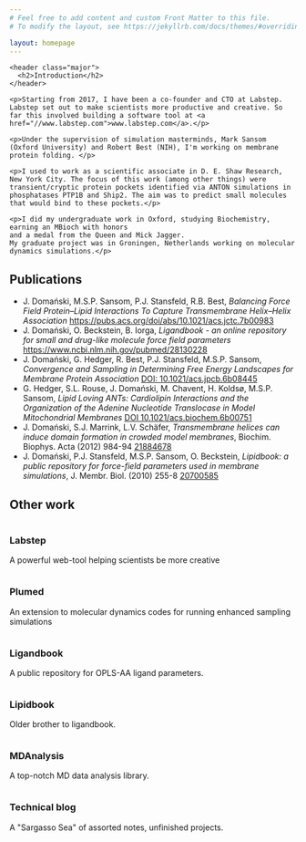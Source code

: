 ```yaml
---
# Feel free to add content and custom Front Matter to this file.
# To modify the layout, see https://jekyllrb.com/docs/themes/#overriding-theme-defaults

layout: homepage
---
```


<!-- One -->
  <section id="one">

    <header class="major">
      <h2>Introduction</h2>
    </header>

    <p>Starting from 2017, I have been a co-founder and CTO at Labstep. Labstep set out to make scientists more productive and creative. So far this involved building a software tool at <a href="//www.labstep.com">www.labstep.com</a>.</p>

    <p>Under the supervision of simulation masterminds, Mark Sansom (Oxford University) and Robert Best (NIH), I'm working on membrane protein folding. </p>

    <p>I used to work as a scientific associate in D. E. Shaw Research, New York City. The focus of this work (among other things) were transient/cryptic protein pockets identified via ANTON simulations in phosphatases PTP1B and Ship2. The aim was to predict small molecules that would bind to these pockets.</p>

    <p>I did my undergraduate work in Oxford, studying Biochemistry, earning an MBioch with honors
    and a medal from the Queen and Mick Jagger.
    My graduate project was in Groningen, Netherlands working on molecular dynamics simulations.</p>
  </section>

<!-- Two -->
  <section id="two">
    <h2>Publications</h2>
    <div class="row">
      <div class="12u 12u$(xsmall)">
        <ul>
          <li>
              J. Domański, M.S.P. Sansom, P.J. Stansfeld, R.B. Best,
              <i>Balancing Force Field Protein–Lipid Interactions To Capture Transmembrane Helix–Helix Association</i>
              <a class="external" href="https://pubs.acs.org/doi/abs/10.1021/acs.jctc.7b00983">https://pubs.acs.org/doi/abs/10.1021/acs.jctc.7b00983</a>
          </li>
          <li>
              J. Domański, O. Beckstein, B. Iorga,
              <i>Ligandbook - an online repository for small and drug-like molecule force field parameters</i>
              <a class="external" href="https://www.ncbi.nlm.nih.gov/pubmed/28130228">https://www.ncbi.nlm.nih.gov/pubmed/28130228</a>
          </li>
          <li>
              J. Domański, G. Hedger, R. Best, P.J. Stansfeld, M.S.P. Sansom,
              <i>Convergence and Sampling in Determining Free Energy Landscapes for Membrane Protein Association</i>
              <a class="external" href="https://pubs.acs.org/doi/abs/10.1021/acs.jpcb.6b08445">DOI: 10.1021/acs.jpcb.6b08445</a></li>
          <li>
              G. Hedger, S.L. Rouse, J. Domański, M. Chavent, H. Koldsø, M.S.P. Sansom,
              <i>Lipid Loving ANTs: Cardiolipin Interactions and the Organization of the Adenine Nucleotide Translocase in Model Mitochondrial Membranes</i>
              <a href="https://pubs.acs.org/doi/abs/10.1021/acs.biochem.6b00751">DOI 10.1021/acs.biochem.6b00751</a></li>
          <li>
              J. Domański, S.J. Marrink, L.V. Schäfer,
              <i>Transmembrane helices can induce domain formation in crowded model membranes</i>,
              Biochim. Biophys. Acta (2012) 984-94
              <a class="external" href="https://www.ncbi.nlm.nih.gov/pubmed/21884678">21884678</a>
          </li>
          <li>
              J. Domański, P.J. Stansfeld, M.S.P. Sansom, O. Beckstein,
              <i>Lipidbook: a public repository for force-field parameters used in membrane simulations</i>,
              J. Membr. Biol. (2010) 255-8
              <a class="external" href="https://www.ncbi.nlm.nih.gov/pubmed/20700585">20700585</a>
          </li>
        </ul>
      </div>
    </div>
  </section>

  <section id="three">
    <h2>Other work</h2>
    <div class="row">
      <article class="6u 12u$(xsmall) work-item">
        <a href="//www.labstep.com/" class="image fit thumb">
          <img src="https://static.wixstatic.com/media/882472_63e650430126453f8276fb9d2efc97b6.png/v1/fill/w_1200,h_356,al_c,usm_0.66_1.00_0.01/882472_63e650430126453f8276fb9d2efc97b6.png" alt="" />
        </a>
        <h3>Labstep</h3>
        <p>A powerful web-tool helping scientists be more creative</p>
      </article>
      <article class="6u 12u$(xsmall) work-item">
        <a href="//plumed.org/" class="image fit thumb">
          <img src="//plumed.github.io/doc-v2.4/user-doc/html/logo.png" alt="" />
        </a>
        <h3>Plumed</h3>
        <p>An extension to molecular dynamics codes for running enhanced sampling simulations</p>
      </article>
      <article class="6u 12u$(xsmall) work-item">
        <a href="//ligandbook.org/" class="image fit thumb">
          <img src="//ligandbook.org/bundles/ligandbookcore/images/logo.png" alt="" />
        </a>
        <h3>Ligandbook</h3>
        <p>A public repository for OPLS-AA ligand parameters.</p>
      </article>
      <article class="6u$ 12u$(xsmall) work-item">
        <a href="//lipidbook.bioch.ox.ac.uk/" class="image fit thumb">
          <img src="//lipidbook.bioch.ox.ac.uk/images/logo-black.svg" alt="" />
        </a>
        <h3>Lipidbook</h3>
        <p>Older brother to ligandbook.</p>
      </article>
      <article class="6u 12u$(xsmall) work-item">
        <a href="//www.mdanalysis.org/" class="image fit thumb">
          <img src="//www.mdanalysis.org/public/mdanalysis-logo_square.png" alt="" />
        </a>
        <h3>MDAnalysis</h3>
        <p>A top-notch MD data analysis library.</p>
      </article>
      <article class="6u$ 12u$(xsmall) work-item">
        <a href="//jandomanski.blogspot.co.uk/" class="image fit thumb">
          <img src="//2.bp.blogspot.com/-DoeR_SHpjSk/Vo9HKuimy2I/AAAAAAAAAFE/ROsHesQeeXU/s1600-r/eblogger.png" alt="" />
        </a>
        <h3>Technical blog</h3>
        <p>A "Sargasso Sea" of assorted notes, unfinished projects.</p>
      </article>
    </div>
  </section>
